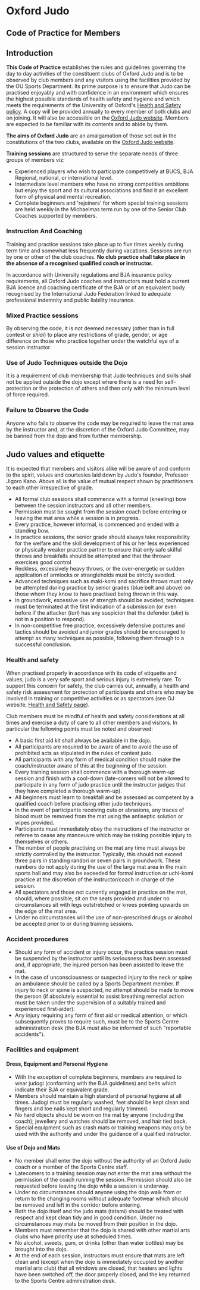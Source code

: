 # Oxford Judo

## Code of Practice for Members

## Introduction

**This Code of Practice** establishes the rules and guidelines governing the day to day activities of the constituent clubs of Oxford Judo and is to be observed by club members and any visitors using the facilities provided by the OU Sports Department. Its prime purpose is to ensure that Judo can be practised enjoyably and with confidence in an environment which ensures the highest possible standards of health safety and hygiene and which meets the requirements of the University of Oxford's [Health and Safety policy](https://unioxfordnexus.sharepoint.com/sites/SPRT-ClubSupportResources/SitePages/Health-%26-Safety-and-Covid-19-Guidance.aspx). A copy will be provided annually to every member of both clubs and on joining. It will also be accessible on the [Oxford Judo website](http://www.oxfordjudo.com/). Members are expected to be familiar with its contents and to abide by them.

**The aims of Oxford Judo** are an amalgamation of those set out in the constitutions of the two clubs, available on the [Oxford Judo website](http://www.oxfordjudo.com/).

**Training sessions** are structured to serve the separate needs of three groups of members viz:

- Experienced players who wish to participate competitively at BUCS, BJA Regional, national, or international level.
- Intermediate level members who have no strong competitive ambitions but enjoy the sport and its cultural associations and find it an excellent form of physical and mental recreation.
- Complete beginners and 'rejoiners' for whom special training sessions are held weekly in the Michaelmas term run by one of the Senior Club Coaches supported by members.

### Instruction And Coaching

Training and practice sessions take place up to five times weekly during term time and somewhat less frequently during vacations. Sessions are run by one or other of the club coaches. **No club practice shall take place in the absence of a recognised qualified coach or instructor.**

In accordance with University regulations and BJA insurance policy requirements, all Oxford Judo coaches and instructors must hold a current BJA licence and coaching certificate of the BJA or of an equivalent body recognised by the International Judo Federation linked to adequate professional indemnity and public liability insurance.

### Mixed Practice sessions

By observing the code, it is not deemed necessary (other than in full contest or *shiai*) to place any restrictions of grade, gender, or age difference on those who practice together under the watchful eye of a session instructor.

### Use of Judo Techniques outside the Dojo

It is a requirement of club membership that Judo techniques and skills shall not be applied outside the dojo except where there is a need for self-protection or the protection of others and then only with the minimum level of force required.

### Failure to Observe the Code

Anyone who fails to observe the code may be required to leave the mat area by the instructor and, at the discretion of the Oxford Judo Committee, may be banned from the dojo and from further membership.

## Judo values and etiquette

It is expected that members and visitors alike will be aware of and conform to the spirit, values and courtesies laid down by Judo's founder, Professor Jigoro Kano. Above all is the value of mutual respect shown by practitioners to each other irrespective of grade.

- All formal club sessions shall commence with a formal (kneeling) bow between the session instructors and all other members.
- Permission must be sought from the session coach before entering or leaving the mat area while a session is in progress.
- Every practice, however informal, is commenced and ended with a standing bow.
- In practice sessions, the senior grade should always take responsibility for the welfare and the skill development of his or her less experienced or physically weaker practice partner to ensure that only safe skilful throws and breakfalls should be attempted and that the thrower exercises good control
- Reckless, excessively heavy throws, or the over-energetic or sudden application of armlocks or strangleholds must be strictly avoided.
- Advanced techniques such as maki-komi and sacrifice throws must only be attempted during practice by senior grades (blue belt and above) on those whom they know to have practised being thrown in this way.
- In groundwork, excessive use of strength should be avoided; techniques must be terminated at the first indication of a submission (or even before if the attacker (*tori*) has any suspicion that the defender (*uke*) is not in a position to respond).
- In non-competitive free practice, excessively defensive postures and tactics should be avoided and junior grades should be encouraged to attempt as many techniques as possible, following them through to a successful conclusion.

### Health and safety

When practised properly in accordance with its code of etiquette and values, judo is a very safe sport and serious injury is extremely rare. To support this concern for safety, the club carries out, annually, a health and safety risk assessment for protection of participants and others who may be involved in training or competitive activities or as spectators (see OJ website, [Health and Safety page](http://www.oxfordjudo.com/club/health-and-safety/)).

Club members must be mindful of health and safety considerations at all times and exercise a duty of care to all other members and visitors. In particular the following points must be noted and observed:

- A basic first aid kit shall always be available in the dojo.
- All participants are required to be aware of and to avoid the use of prohibited acts as stipulated in the rules of contest judo.
- All participants with any form of medical condition should make the coach/instructor aware of this at the beginning of the session.
- Every training session shall commence with a thorough warm-up session and finish with a cool-down (late-comers will not be allowed to participate in any form of judo practice until the instructor judges that they have completed a thorough warm-up).
- All beginners must learn to breakfall and be assessed as competent by a qualified coach before practising other judo techniques.
- In the event of participants receiving cuts or abrasions, any traces of blood must be removed from the mat using the antiseptic solution or wipes provided.
- Participants must immediately obey the instructions of the instructor or referee to cease any manoeuvre which may be risking possible injury to themselves or others.
- The number of people practising on the mat any time must always be strictly controlled by the instructor. Typically, this should not exceed three pairs in standing randori or seven pairs in groundwork. These numbers do not apply during the use of the large mat area in the main sports hall and may also be exceeded for formal instruction or uchi-komi practice at the discretion of the instructor/coach in charge of the session.
- All spectators and those not currently engaged in practice on the mat, should, where possible, sit on the seats provided and under no circumstances sit with legs outstretched or knees pointing upwards on the edge of the mat area.
- Under no circumstances will the use of non-prescribed drugs or alcohol be accepted prior to or during training sessions.

### Accident procedures

- Should any form of accident or injury occur, the practice session must be suspended by the instructor until its seriousness has been assessed and, if appropriate, the injured person has been assisted to leave the mat.
- In the case of unconsciousness or suspected injury to the neck or spine an ambulance should be called by a Sports Department member. If injury to neck or spine is suspected, no attempt should be made to move the person (if absolutely essential to assist breathing remedial action must be taken under the supervision of a suitably trained and experienced first-aider).
- Any injury requiring any form of first aid or medical attention, or which subsequently proves to require such, must be to the Sports Centre administration desk (the BJA must also be informed of such "reportable accidents").

### Facilities and equipment

#### Dress, Equipment and Personal Hygiene

- With the exception of complete beginners, members are required to wear judogi (conforming with the BJA guidelines) and belts which indicate their BJA or equivalent grade.
- Members should maintain a high standard of personal hygiene at all times. Judogi must be regularly washed, feet should be kept clean and fingers and toe nails kept short and regularly trimmed.
- No hard objects should be worn on the mat by anyone (including the coach); jewellery and watches should be removed, and hair tied back.
- Special equipment such as crash mats or training weapons may only be used with the authority and under the guidance of a qualified instructor.

#### Use of Dojo and Mats

- No member shall enter the dojo without the authority of an Oxford Judo coach or a member of the Sports Centre staff.
- Latecomers to a training session may not enter the mat area without the permission of the coach running the session. Permission should also be requested before leaving the dojo while a session is underway.
- Under no circumstances should anyone using the dojo walk from or return to the changing rooms without adequate footwear which should be removed and left in the corridor before entering.
- Both the dojo itself and the judo mats (tatami) should be treated with respect and kept clean tidy and in good condition. Under no circumstances may mats be moved from their position in the dojo.
- Members must remember that the dojo is shared with other martial arts clubs who have priority use at scheduled times.
- No alcohol, sweets, gum, or drinks (other than water bottles) may be brought into the dojo.
- At the end of each session, instructors must ensure that mats are left clean and (except when the dojo is immediately occupied by another martial arts club) that all windows are closed, that heaters and lights have been switched off, the door properly closed, and the key returned to the Sports Centre administration desk.
